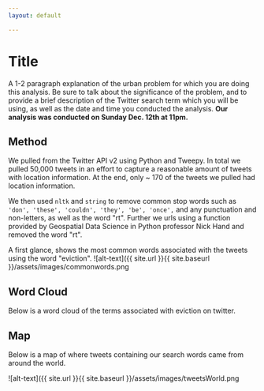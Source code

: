 ```yaml
---
layout: default

---
```


# Title

A 1-2 paragraph explanation of the urban problem for which you are doing this analysis. Be sure to talk about the significance of the problem, and to provide a brief description of the Twitter search term which you will be using, as well as the date and time you conducted the analysis. **Our analysis was conducted on Sunday Dec. 12th at 11pm.**

## Method

We pulled from the Twitter API v2 using Python and Tweepy. In total we pulled 50,000 tweets in an effort to capture a reasonable amount of tweets with location information. At the end, only ~ 170 of the tweets we pulled had location information. 

We then used `nltk` and `string` to remove common stop words such as `'don', 'these', 'couldn', 'they', 'be', 'once',` and any punctuation and non-letters, as well as the word "rt". Further we urls using a function provided by Geospatial Data Science in Python professor Nick Hand and removed the word "rt". 

A first glance, shows the most common words associated with the tweets using the word "eviction".
![alt-text]({{ site.url }}{{ site.baseurl }}/assets/images/commonwords.png


## Word Cloud

Below is a word cloud of the terms associated with eviction on twitter.

## Map 

Below is a map of where tweets containing our search words came from around the world. 

![alt-text]({{ site.url }}{{ site.baseurl }}/assets/images/tweetsWorld.png

<div id="hv-chart-1"></div>
